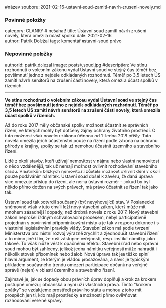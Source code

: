 
#název souboru: 2021-02-16-ustavni-soud-zamitl-navrh-zruseni-novely.md
### Povinné položky ###

category: CLANKY   # nešahat!
title: Ústavní soud zamítl návrh zrušení novely, která omezila účast spolků
date: 2021-02-16  
author: Patrik Doležal
tags: komentář ústavní-soud právo 

### Nepovinné položky ###
authorId: patrik.dolezal
image: posts/usoud.jpg
#description: Ve stínu rozhodnutí o volebním zákonu vydal Ústavní soud ve stejný čas téměř bez povšimnutí jedno z nejdéle odkládaných rozhodnutí. Téměř po 3,5 letech ÚS zamítl návrh senátorů na zrušení části novely, která omezila účast spolků v řízeních.

---
**Ve stínu rozhodnutí o volebním zákonu vydal Ústavní soud ve stejný čas téměř bez povšimnutí jedno z nejdéle odkládaných rozhodnutí. Téměř po 3,5 letech ÚS zamítl návrh senátorů na zrušení části novely, která omezila účast spolků v řízeních.**

Až do roku 2017 měly občanské spolky možnost účastnit se správních řízení, ve kterých mohly být dotčeny zájmy ochrany životního prostředí. O tuto možnost však novelou zákona účinnou od 1. ledna 2018 přišly. Tato novela omezila jejich účastenství pouze na řízení podle zákona na ochranu přírody a krajiny, spolky se tak už nemohou účastnit územního a stavebního řízení.

Lidé z okolí stavby, kteří užívají nemovitost v nájmu nebo vlastní nemovitost o něco vzdálenější, tak už nemají možnost ovlivnit rozhodování stavebního úřadu. Vlastníkům blízkých nemovitostí zůstala možnost ovlivnit dění v okolí pouze podáváním námitek. Ústavní soud došel k závěru, že daná úprava sice omezuje přístup do řízení, ale nemá ústavní rozměr - pokud by byl někdo přímo dotčen na svých právech, má právo účastnit se řízení tak jako tak.

Ústavní soud tak potvrdil současný (byť nevyhovující) stav. V Poslanecké sněmovně však v tuto chvíli leží nový stavební zákon, který může mít mnohem zásadnější dopady, než drobná novela z roku 2017.  Nový stavební zákon neprošel řádným schvalovacím procesem, nebyl participativně projednán s povinnými připomínkovými místy a je tak v rozporu dokonce i s vlastními legislativními pravidly vlády. Stavební zákon má podle tvrzení Ministerstva pro místní rozvoj výrazně zrychlit a zjednodušit stavební řízení a to mimo jiné i tím, že ruší zástupce veřejnosti, resp. institut námitky jako takové. To však může vést k opačnému efektu. Stavební úřad nebo správní soud mohou být zahlceny, jelikož jednu námitku veřejnosti může nahradit i několik stovek připomínek nebo žalob. Nová úprava tak jen těžko splní hlavní argument, se kterým je vládou prosazována, a navíc je typickým příkladem současného trendu omezení participace občanů na veřejné správě (nejen) v oblasti územního a stavebního řízení.

Zajímavé je, jak se dopady obou právních úprav doplňují a krok za krokem postupně omezují občanská a nyní už i vlastnická práva. Tímto “krokem zpátky” se vzdalujeme prostředí právního státu a mohou z toho mít prospěch jen ti, kdo mají prostředky a možnosti přímo ovlivňovat rozhodování veřejné správy.
